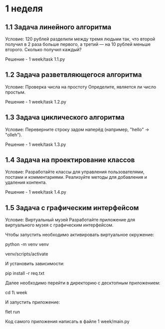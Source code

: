 # 1 неделя

## 1.1 Задача линейного алгоритма

Условие:
120 рублей разделили между тремя людьми так, что второй получил в 2 раза больше первого, а третий — на 10 рублей меньше второго. Сколько получил каждый?

Решение - 1 week/task 1.1.py

## 1.2 Задача разветвляющегося алгоритма

Условие:
Проверка числа на простоту
Определите, является ли число простым.

Решение - 1 week/task 1.2.py

## 1.3 Задача циклического алгоритма

Условие:
Переверните строку задом наперёд (например, "hello" → "olleh").

Решение - 1 week/task 1.3.py

## 1.4 Задача на проектирование классов

Условие:
Разработайте классы для управления пользователями, постами и комментариями. Реализуйте методы для добавления и удаления контента.

Решение - 1 week/task 1.4.py

## 1.5 Задача с графическим интерфейсом
Условие:
Виртуальный музей
Разработайте приложение для виртуального музея с графическим интерфейсом.

Чтобы запустить необходимо активировать виртуальное окружение:

python -m venv venv

venv/scripts/activate

И установить зависимости:

pip install -r req.txt

Далее необходимо перейти в директорию с десктопным приложением:

cd 1\ week

И запустить приложение:

flet run

Код самого приложения написать в файле 1 week/main.py 



